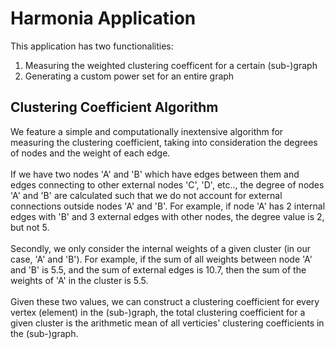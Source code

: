# Harmonia Application
This application has two functionalities:
1. Measuring the weighted clustering coefficent for a certain (sub-)graph
2. Generating a custom power set for an entire graph

## Clustering Coefficient Algorithm
We feature a simple and computationally inextensive algorithm for measuring the clustering coefficient, taking into consideration the degrees of nodes and the weight of each edge.<br><br>
If we have two nodes 'A' and 'B' which have edges between them and edges connecting to other external nodes 'C', 'D', etc.., the degree of nodes 'A' and 'B' are calculated such that we do not account for external connections outside nodes 'A' and 'B'. For example, if node 'A' has 2 internal edges with 'B' and 3 external edges with other nodes, the degree value is 2, but not 5.<br><br>
Secondly, we only consider the internal weights of a given cluster (in our case, 'A' and 'B'). For example, if the sum of all weights between node 'A' and 'B' is 5.5, and the sum of external edges is 10.7, then the sum of the weights of 'A' in the cluster is 5.5.<br><br>
Given these two values, we can construct a clustering coefficient for every vertex (element) in the (sub-)graph, the total clustering coefficient for a given cluster is the arithmetic mean of all verticies' clustering coefficients in the (sub-)graph.